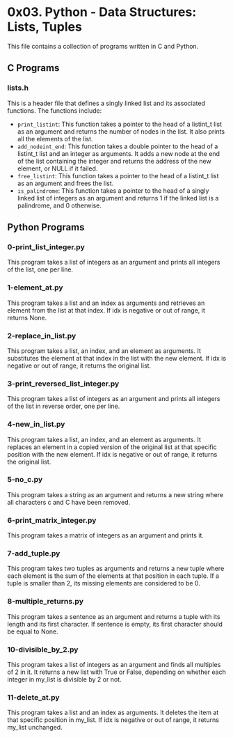 # 0x03. Python - Data Structures: Lists, Tuples

This file contains a collection of programs written in C and Python.

## C Programs

### lists.h
This is a header file that defines a singly linked list and its associated functions. The functions include:
- `print_listint`: This function takes a pointer to the head of a listint_t list as an argument and returns the number of nodes in the list. It also prints all the elements of the list.
- `add_nodeint_end`: This function takes a double pointer to the head of a listint_t list and an integer as arguments. It adds a new node at the end of the list containing the integer and returns the address of the new element, or NULL if it failed.
- `free_listint`: This function takes a pointer to the head of a listint_t list as an argument and frees the list.
- `is_palindrome`: This function takes a pointer to the head of a singly linked list of integers as an argument and returns 1 if the linked list is a palindrome, and 0 otherwise.

## Python Programs

### 0-print_list_integer.py
This program takes a list of integers as an argument and prints all integers of the list, one per line.

### 1-element_at.py
This program takes a list and an index as arguments and retrieves an element from the list at that index. If idx is negative or out of range, it returns None.

### 2-replace_in_list.py
This program takes a list, an index, and an element as arguments. It substitutes the element at that index in the list with the new element. If idx is negative or out of range, it returns the original list.

### 3-print_reversed_list_integer.py
This program takes a list of integers as an argument and prints all integers of the list in reverse order, one per line.

### 4-new_in_list.py
This program takes a list, an index, and an element as arguments. It replaces an element in a copied version of the original list at that specific position with the new element. If idx is negative or out of range, it returns the original list.

### 5-no_c.py
This program takes a string as an argument and returns a new string where all characters c and C have been removed.

### 6-print_matrix_integer.py
This program takes a matrix of integers as an argument and prints it.

### 7-add_tuple.py
This program takes two tuples as arguments and returns a new tuple where each element is the sum of the elements at that position in each tuple. If a tuple is smaller than 2, its missing elements are considered to be 0.

### 8-multiple_returns.py
This program takes a sentence as an argument and returns a tuple with its length and its first character. If sentence is empty, its first character should be equal to None.

### 10-divisible_by_2.py
This program takes a list of integers as an argument and finds all multiples of 2 in it. It returns a new list with True or False, depending on whether each integer in my_list is divisible by 2 or not.

### 11-delete_at.py
This program takes a list and an index as arguments. It deletes the item at that specific position in my_list. If idx is negative or out of range, it returns my_list unchanged.

